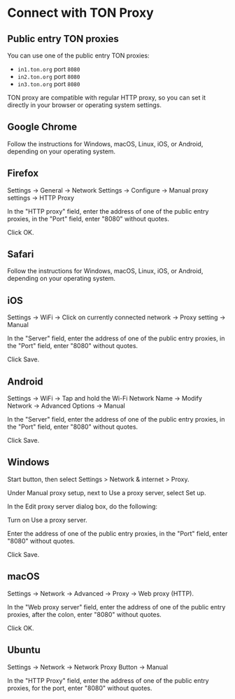 # Connect with TON Proxy

## Public entry TON proxies

You can use one of the public entry TON proxies:

* `in1.ton.org` port `8080`
* `in2.ton.org` port `8080`
* `in3.ton.org` port `8080`

TON proxy are compatible with regular HTTP proxy, so you can set it directly in your browser or operating system settings.

## Google Chrome

Follow the instructions for Windows, macOS, Linux, iOS, or Android, depending on your operating system.

## Firefox

Settings -> General -> Network Settings -> Configure -> Manual proxy settings -> HTTP Proxy

In the "HTTP proxy" field, enter the address of one of the public entry proxies, in the "Port" field, enter "8080" without quotes.

Click OK.

## Safari

Follow the instructions for Windows, macOS, Linux, iOS, or Android, depending on your operating system.

## iOS

Settings -> WiFi -> Click on currently connected network -> Proxy setting -> Manual

In the "Server" field, enter the address of one of the public entry proxies, in the "Port" field, enter "8080" without quotes.

Click Save.

## Android

Settings -> WiFi -> Tap and hold the Wi-Fi Network Name -> Modify Network -> Advanced Options -> Manual

In the "Server" field, enter the address of one of the public entry proxies, in the "Port" field, enter "8080" without quotes.

Click Save.

## Windows

Start button, then select Settings  > Network & internet  > Proxy.

Under Manual proxy setup, next to Use a proxy server, select Set up.

In the Edit proxy server dialog box, do the following:

Turn on Use a proxy server.

Enter the address of one of the public entry proxies, in the "Port" field, enter "8080" without quotes.

Click Save.

## macOS

Settings -> Network -> Advanced -> Proxy -> Web proxy (HTTP).

In the "Web proxy server" field, enter the address of one of the public entry proxies, after the colon, enter "8080" without quotes.

Click OK.

## Ubuntu

Settings -> Network -> Network Proxy Button -> Manual

In the "HTTP Proxy" field, enter the address of one of the public entry proxies, for the port, enter "8080" without quotes.
